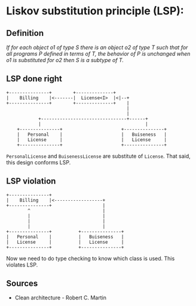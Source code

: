 # Liskov substitution principle (LSP):

## Definition
*If for each object o1 of type S there is an object o2 of type T such that for all programs P defined in terms of T, the behavior of P is unchanged when o1 is substituted for o2 then S is a subtype of T.*

## LSP done right
```
+---------------+        +--------------+
|    Billing    |<-------|  License<I>  |<|--+
+---------------+        +--------------+    |
                                             |
                                             |
            +--------------------------------+------+
            |                                       |
    +---------------+                      +---------------+       
    |   Personal    |                      |   Buiseness   |
    |   License     |                      |   License     |
    +---------------+                      +---------------+

```

`PersonalLicense` and `BuisenessLicense` are substitute of `License`. That said, this design conforms LSP.

##  LSP violation
```
+---------------+        
|    Billing    |<------------------+
+---------------+                   |
        ^                           |
        |                           |
        |                           |
        |                           |
+---------------+          +---------------+       
|   Personal    |          |   Buiseness   |
|   License     |          |   License     |
+---------------+          +---------------+

```
Now we need to do type checking to know which class is used. This violates LSP.


## Sources
* Clean architecture - Robert C. Martin